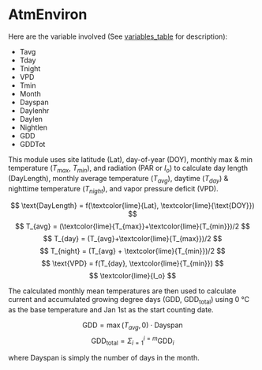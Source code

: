 # AtmEnviron

Here are the variable involved (See [variables_table](/doc/paramters_table.md) for description):

- Tavg
- Tday
- Tnight
- VPD
- Tmin
- Month
- Dayspan
- Daylenhr
- Daylen
- Nightlen
- GDD
- GDDTot

This module uses site latitude ($\text{Lat}$), day-of-year ($\text{DOY}$), monthly max & min temperature ($T_{max}$, $T_{min}$), and radiation ($\text{PAR}$ or $I_o$) to calculate day length ($\text{DayLength}$), monthly average temperature ($T_{avg}$), daytime ($T_{day}$) & nighttime temperature ($T_{night}$), and vapor pressure deficit ($\text{VPD}$).

$$
\text{DayLength} = f(\textcolor{lime}{Lat}, \textcolor{lime}{\text{DOY}})
$$
$$
T_{avg} = (\textcolor{lime}{T_{max}}+\textcolor{lime}{T_{min}})/2
$$
$$
T_{day} = (T_{avg}+\textcolor{lime}{T_{max}})/2
$$
$$
T_{night} = (T_{avg} + \textcolor{lime}{T_{min}})/2
$$
$$
\text{VPD} = f(T_{day}, \textcolor{lime}{T_{min}})
$$
$$
\textcolor{lime}{I_o}
$$

The calculated monthly mean temperatures are then used to calculate current and accumulated growing degree days ($\text{GDD}$, $\text{GDD}_{\text{total}}$) using 0 °C as the base temperature and Jan 1st as the start counting date.

$$
\text{GDD} = \max(T_{avg}, 0) \cdot \text{Dayspan}
$$
$$
\text{GDD}_{\text{total}} = \Sigma_{i=1}^{i=m} \text{GDD}_i
$$

where $\text{Dayspan}$ is simply the number of days in the month.